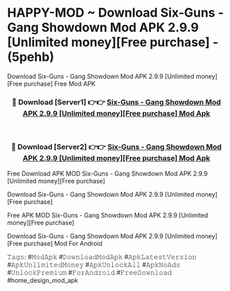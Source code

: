 # HAPPY-MOD ~ Download Six-Guns - Gang Showdown Mod APK 2.9.9 [Unlimited money][Free purchase] - (5pehb)
Download Six-Guns - Gang Showdown Mod APK 2.9.9 [Unlimited money][Free purchase] Free Mod APK

<div align="center">
<h3>🔴 Download [Server1] 👉👉 <a href="https://apk-comot.site?title=Six-Guns_-_Gang_Showdown_Mod_APK_2.9.9_[Unlimited_money][Free_purchase]">Six-Guns - Gang Showdown Mod APK 2.9.9 [Unlimited money][Free purchase] Mod Apk</a></h3><br>

<h3>🔴 Download [Server2] 👉👉 <a href="https://apk-comot.site?title=Six-Guns_-_Gang_Showdown_Mod_APK_2.9.9_[Unlimited_money][Free_purchase]">Six-Guns - Gang Showdown Mod APK 2.9.9 [Unlimited money][Free purchase] Mod Apk</a></h3>
</div>


Free Download APK MOD Six-Guns - Gang Showdown Mod APK 2.9.9 [Unlimited money][Free purchase]

Download Six-Guns - Gang Showdown Mod APK 2.9.9 [Unlimited money][Free purchase] 

Free APK MOD Six-Guns - Gang Showdown Mod APK 2.9.9 [Unlimited money][Free purchase] 

Download Six-Guns - Gang Showdown Mod APK 2.9.9 [Unlimited money][Free purchase] Mod For Android

𝚃𝚊𝚐𝚜: #𝙼𝚘𝚍𝙰𝚙𝚔 #𝙳𝚘𝚠𝚗𝚕𝚘𝚊𝚍𝙼𝚘𝚍𝙰𝚙𝚔 #𝙰𝚙𝚔𝙻𝚊𝚝𝚎𝚜𝚝𝚅𝚎𝚛𝚜𝚒𝚘𝚗 #𝙰𝚙𝚔𝚄𝚗𝚕𝚒𝚖𝚒𝚝𝚎𝚍𝙼𝚘𝚗𝚎𝚢 #𝙰𝚙𝚔𝚄𝚗𝚕𝚘𝚌𝚔𝙰𝚕𝚕 #𝙰𝚙𝚔𝙽𝚘𝙰𝚍𝚜 #𝚄𝚗𝚕𝚘𝚌𝚔𝙿𝚛𝚎𝚖𝚒𝚞𝚖 #𝙵𝚘𝚛𝙰𝚗𝚍𝚛𝚘𝚒𝚍 #𝙵𝚛𝚎𝚎𝙳𝚘𝚠𝚗𝚕𝚘𝚊𝚍 #home_design_mod_apk